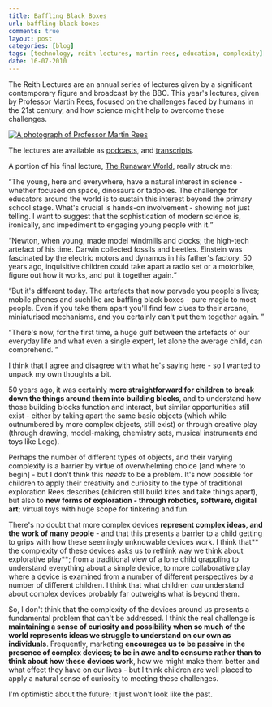 ```yaml
---
title: Baffling Black Boxes
url: baffling-black-boxes
comments: true
layout: post
categories: [blog]
tags: [technology, reith lectures, martin rees, education, complexity]
date: 16-07-2010
---
```

<p class="intro">The Reith Lectures are an annual series of lectures given by a significant contemporary figure and broadcast by the BBC. This year's lectures, given by Professor Martin Rees, focused on the challenges faced by humans in the 21st century, and how science might help to overcome these challenges. 
</p>
<a href="http://www.flickr.com/photos/reith_lectures/4603901352/" title="Reith Lecture 1 (2) by The Reith Lectures, on Flickr"><img src="http://farm2.static.flickr.com/1046/4603901352_ab416a3848_z.jpg" class="flickr" alt="A photograph of Professor Martin Rees" /></a>

The lectures are available as <a href="http://www.bbc.co.uk/podcasts/series/reith" title="podcasts">podcasts</a>, and <a href="http://www.bbc.co.uk/programmes/b00729d9" title="transcripts">transcripts</a>.

A portion of his final lecture, <a href="http://www.bbc.co.uk/programmes/b00srktg" title="The Runaway World">The Runaway World</a>, really struck me:

<q>The young, here and everywhere, have a natural interest in science - whether focused on space, dinosaurs or tadpoles. The challenge for educators around the world is to sustain this interest beyond the primary school stage. What's crucial is hands-on involvement - showing not just telling. I want to suggest that the sophistication of modern science is, ironically, and impediment to engaging young people with it.</q>

<q>Newton, when young, made model windmills and clocks; the high-tech artefact of his time. Darwin collected fossils and beetles. Einstein was fascinated by the electric motors and dynamos in his father's factory. 50 years ago, inquisitive children could take apart a radio set or a motorbike, figure out how it works, and put it together again.</q>

<q>But it's different today. The artefacts that now pervade you people's lives; mobile phones and suchlike are baffling black boxes - pure magic to most people. Even if you take them apart you'll find few clues to their arcane, miniaturised mechanisms, and you certainly can't put them together again. </q>

<q>There's now, for the first time, a huge gulf between the artefacts of our everyday life and what even a single expert, let alone the average child, can comprehend. </q>

I think that I agree and disagree with what he's saying here - so I wanted to unpack my own thoughts a bit. 

50 years ago, it was certainly **more straightforward for children to break down the things around them into building blocks**, and to understand how those building blocks function and interact, but similar opportunities still exist - either by taking apart the same basic objects (which while outnumbered by more complex objects, still exist) or through creative play (through drawing, model-making, chemistry sets, musical instruments and toys like Lego). 

Perhaps the number of different types of objects, and their varying complexity is a barrier by virtue of overwhelming choice [and where to begin] - but I don't think this <em>needs</em> to be a problem. It's now possible for children to apply their creativity and curiosity to the type of traditional exploration Rees describes (children still build kites and take things apart), but also to **new forms of exploration - through robotics, software, digital art**; virtual toys with huge scope for tinkering and fun. 

There's no doubt that more complex devices **represent complex ideas, and the work of many people** - and that this presents a barrier to a child getting to grips with how these seemingly unknowable devices work. I think that** the complexity of these devices asks us to rethink way we think about explorative play**; from a traditional view of a lone child grappling to understand everything about a simple device, to more collaborative play where a device is examined from a number of different perspectives by a number of different children. I think that what children <em>can</em> understand about complex devices probably far outweighs what is beyond them.

So, I don't think that the complexity of the devices around us presents a fundamental problem that can't be addressed. I think the real challenge is **maintaining a sense of curiosity and possibility when so much of the world represents ideas we struggle to understand on our own as individuals**. Frequently, marketing **encourages us to be passive in the presence of complex devices; to be in awe and to consume rather than to think about how these devices work**, how we might make them better and what effect they have on our lives - but I think children are well placed to apply a natural sense of curiosity to meeting these challenges. 

I'm optimistic about the future; it just won't look like the past.

